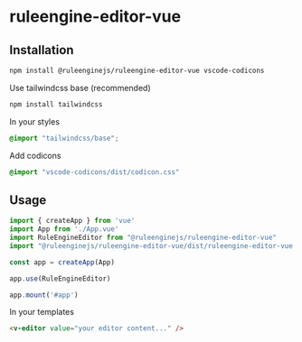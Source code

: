 # ruleengine-editor-vue

## Installation

```bash
npm install @ruleenginejs/ruleengine-editor-vue vscode-codicons
```

Use tailwindcss base (recommended)

```bash
npm install tailwindcss
```

In your styles

```css
@import "tailwindcss/base";
```

Add codicons

```css
@import "vscode-codicons/dist/codicon.css"
```

## Usage

```javascript
import { createApp } from 'vue'
import App from './App.vue'
import RuleEngineEditor from "@ruleenginejs/ruleengine-editor-vue"
import "@ruleenginejs/ruleengine-editor-vue/dist/ruleengine-editor-vue.css"

const app = createApp(App)

app.use(RuleEngineEditor)

app.mount('#app')
```

In your templates

```html
<v-editor value="your editor content..." />
```
